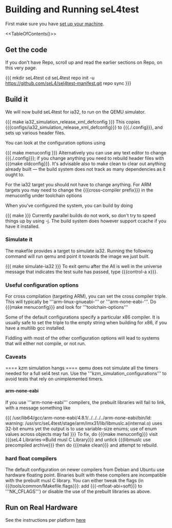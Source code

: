 # Building and Running seL4test


First make sure you have
[set up your machine](https://wiki.sel4.systems/Getting%20started#Setting_up_your_machine).

&lt;&lt;TableOfContents()&gt;&gt;

## Get the code


If you don't have Repo, scroll up and read the earlier sections on Repo,
on this very page.

{{{ mkdir seL4test cd seL4test repo init -u
<https://github.com/seL4/sel4test-manifest.git> repo sync }}}

## Build it


We will now build seL4test for ia32, to run on the QEMU simulator.

{{{ make ia32\_simulation\_release\_xml\_defconfig }}} This copies
{{{configs/ia32\_simulation\_release\_xml\_defconfig}}} to
{{{./.config}}}, and sets up various header files.

You can look at the configuration options using

{{{ make menuconfig }}} Alternatively you can use any text editor to
change {{{./.config}}}; if you change anything you need to rebuild
header files with {{{make oldconfig}}}. It's advisable also to make
clean to clear out anything already built — the build system does not
track as many dependencies as it ought to.

For the ia32 target you should not have to change anything. For ARM
targets you may need to change the {{{cross-compiler prefix}}} in the
menuconfig under toolchain options

When you've configured the system, you can build by doing

{{{ make }}} Currently parallel builds do not work, so don't try to
speed things up by using -j. The build system does however support
ccache if you have it installed.

### Simulate it


The makefile provides a target to simulate ia32. Running the following
command will run qemu and point it towards the image we just built.

{{{ make simulate-ia32 }}} To exit qemu after the All is well in the
universe message that indicates the test suite has passed, type
{{{control-a x}}}.

### Useful configuration options
 For cross compilation (targeting
ARM), you can set the cross compiler triple. This will typically be
'''arm-linux-gnueabi-''' or '''arm-none-eabi-'''. Do {{{make
menuconfig}}} and look for '''toolchain-options'''

Some of the default configurations specify a particular x86 compiler. It
is usually safe to set the triple to the empty string when building for
x86, if you have a multilib gcc installed.

Fiddling with most of the other configuration options will lead to
systems that will either not compile, or not run.

### Caveats
 ==== kzm simulation hangs ==== qemu does not simulate
all the timers needed for a full sel4 test run. Use the
'''kzm\_simulation\_configurations''' to avoid tests that rely on
unimplemented timers.

#### arm-none-eabi
 If you use '''arm-none-eabi''' compilers, the
prebuilt libraries will fail to link, with a message something like

{{{ /usr/lib64/gcc/arm-none-eabi/4.8.1/../../../../arm-none-eabi/bin/ld:
warning: /usr/src/seL4test/stage/arm/imx31/lib/libmuslc.a(internal.o)
uses 32-bit enums yet the output is to use variable-size enums; use of
enum values across objects may fail }}} To fix, do {{{make menuconfig}}}
visit {{{seL4 Libraries→Build musl C Library}}} and untick {{{libmuslc
use precompiled archive}}} then do {{{make clean}}} and attempt to
rebuild.

### hard float compilers
 The default configuration on newer
compilers from Debian and Ubuntu use hardware floating point. Binaries
built with these compilers are incompatible with the prebuilt musl C
library. You can either tweak the flags (in
{{{tools/common/Makefile.flags}}}: add {{{-mfloat-abi=soft}}} to
'''NK\_CFLAGS''') or disable the use of the prebuilt libraries as above.

## Run on Real Hardware


See the instructions per platform [here](Hardware)
